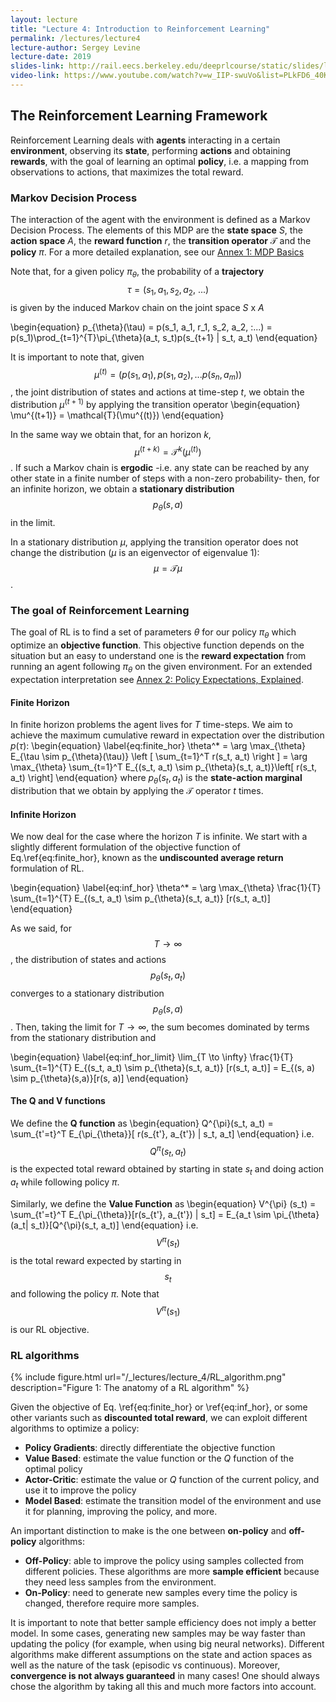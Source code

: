 ```yaml
---
layout: lecture
title: "Lecture 4: Introduction to Reinforcement Learning"
permalink: /lectures/lecture4
lecture-author: Sergey Levine
lecture-date: 2019
slides-link: http://rail.eecs.berkeley.edu/deeprlcourse/static/slides/lec-4.pdf
video-link: https://www.youtube.com/watch?v=w_IIP-swuVo&list=PLkFD6_40KJIwhWJpGazJ9VSj9CFMkb79A
---
```


## The Reinforcement Learning Framework
Reinforcement Learning deals with **agents** interacting in a certain **environment**, observing
its **state**, performing **actions** and obtaining **rewards**, with the goal of learning an
optimal **policy**, i.e. a mapping from observations to actions, that maximizes the total reward.

### Markov Decision Process
The interaction of the agent with the environment is defined as a Markov Decision Process.
The elements of this MDP are the **state space** $S$, the **action space** $A$, the
**reward function** $r$, the **transition operator** $\mathcal{T}$ and the **policy** $\pi$. For a
more detailed explanation, see our [Annex 1: MDP Basics](/lectures/basic_concepts)

Note that, for a given policy $\pi_{\theta}$, the probability of a
**trajectory** $$\tau = (s_1, a_1, s_2, a_2, \:...)$$ is given by the induced Markov chain on
the joint space $S$ x $A$

\begin{equation}
p_{\theta}(\tau) = p(s_1, a_1, r_1, s_2, a_2, \:...) =
p(s_1)\prod_{t=1}^{T}\pi_{\theta}(a_t, s_t)p(s_{t+1} | s_t, a_t)
\end{equation}

It is important to note that, given $$\mu^{(t)} = (p(s_1 ,a_1), p(s_1, a_2),  ... p(s_n, a_m))$$,
the joint distribution of states and actions at
time-step $t$, we obtain the distribution $\mu^{(t+1)}$ by applying the transition operator
\begin{equation}
\mu^{(t+1)} = \mathcal{T}(\mu^{(t)})
\end{equation}

In the same way we obtain that, for an horizon $k$, $$\mu^{(t+k)} = \mathcal{T}^k (\mu^{(t)})$$.
If such a Markov chain is **ergodic** -i.e. any state can be reached by any other state in a finite
number of steps with a non-zero probability- then, for an infinite horizon, we obtain a **stationary
distribution** $$p_{\theta}(s, a)$$ in the limit. 

In a stationary distribution $\mu$, applying the transition operator does not change the distribution ($\mu$ is an eigenvector of eigenvalue 1):
$$\mu = \mathcal{T}\mu$$.


### The goal of Reinforcement Learning
The goal of RL is to find a set of parameters $\theta$ for our policy $\pi_\theta$ which optimize an **objective function**. This objective function depends on the situation but an easy to understand one is the **reward expectation** from running an agent following $\pi_\theta$ on the given environment. For an extended expectation interpretation see
[Annex 2: Policy Expectations, Explained](/lectures/policy_expectations).

#### Finite Horizon
In finite horizon problems the agent lives for $T$ time-steps. We aim to achieve the maximum 
cumulative reward in expectation over the distribution $p(\tau)$:
\begin{equation}
\label{eq:finite_hor}
\theta^* = \arg \max_{\theta} E_{\tau \sim p_{\theta}(\tau)}
\left [ \sum_{t=1}^T r(s_t, a_t) \right ]
= \arg \max_{\theta} \sum_{t=1}^T E_{(s_t, a_t) \sim p_{\theta}(s_t, a_t)}\left[ r(s_t, a_t) \right]
\end{equation}
where $p_{\theta}(s_t, a_t)$ is the **state-action marginal** distribution that we obtain by applying
the $\mathcal{T}$ operator $t$ times.


#### Infinite Horizon
We now deal for the case where the horizon $T$ is infinite. We start with a slightly different
formulation of the objective function of Eq.\ref{eq:finite_hor}, known as the 
**undiscounted average return** formulation of RL.

\begin{equation}
\label{eq:inf_hor}
\theta^* = \arg \max_{\theta} \frac{1}{T} \sum_{t=1}^{T}
E_{(s_t, a_t) \sim p_{\theta}(s_t, a_t)} [r(s_t, a_t)]
\end{equation}

As we said, for $$T\rightarrow \infty$$, the distribution of states and actions $$p_{\theta}(s_t, a_t)$$
converges to a stationary distribution $$p_{\theta}(s, a)$$. Then, taking the limit for
$T \rightarrow \infty$, the sum becomes dominated by terms from the stationary distribution and

\begin{equation}
\label{eq:inf_hor_limit}
\lim_{T \to \infty} \frac{1}{T} \sum_{t=1}^{T}
E_{(s_t, a_t) \sim p_{\theta}(s_t, a_t)} [r(s_t, a_t)] 
= E_{(s, a) \sim p_{\theta}(s,a)}[r(s, a)]
\end{equation}


#### The Q and V functions
We define the **Q function** as
\begin{equation}
Q^{\pi}(s_t, a_t) = \sum_{t'=t}^T E_{\pi_{\theta}}[ r(s_{t'}, a_{t'}) | s_t, a_t]
\end{equation}
i.e. $$Q^{\pi}(s_t, a_t)$$ is the expected total reward obtained by starting in state $s_t$ and doing
action $a_t$ while following policy $\pi$.

Similarly, we define the **Value Function** as
\begin{equation}
V^{\pi} (s_t) = \sum_{t'=t}^T E_{\pi_{\theta}}[r(s_{t'}, a_{t'}) | s_t] = 
E_{a_t \sim \pi_{\theta}(a_t| s_t)}[Q^{\pi}(s_t, a_t)]
\end{equation}
i.e. $$V^{\pi}(s_t)$$ is the total reward expected by starting in $$s_t$$ and following the policy
$\pi$. Note that $$V^{\pi}(s_1)$$ is our RL objective.


### RL algorithms
{% include figure.html url="/_lectures/lecture_4/RL_algorithm.png" description="Figure 1: The anatomy of a RL algorithm" %}


Given the objective of Eq. \ref{eq:finite_hor} or \ref{eq:inf_hor}, or some other variants such as
**discounted total reward**, we can exploit different algorithms to optimize a policy:
- **Policy Gradients**: directly differentiate the objective function
- **Value Based**: estimate the value function or the $Q$ function of the optimal policy
- **Actor-Critic**: estimate the value or $Q$ function of the current policy, and use it to improve
the policy
- **Model Based**: estimate the transition model of the environment and use it for planning,
improving the policy, and more.


An important distinction to make is the one between **on-policy** and **off-policy** algorithms:
- **Off-Policy**: able to improve the policy using samples collected from different policies.
    These algorithms are more **sample efficient** because they need less samples from the environment.
- **On-Policy**: need to generate new samples every time the policy is changed, therefore require more
    samples.

It is important to note that better sample efficiency does not imply a better model. In some cases,
generating new samples may be way faster than updating the policy (for example, when using big neural
networks). Different algorithms make different assumptions on the state and action spaces as well as
the nature of the task (episodic vs continuous). Moreover, **convergence is not always guaranteed** in
many cases! One should always chose the algorithm by taking all this and much more factors into account.
